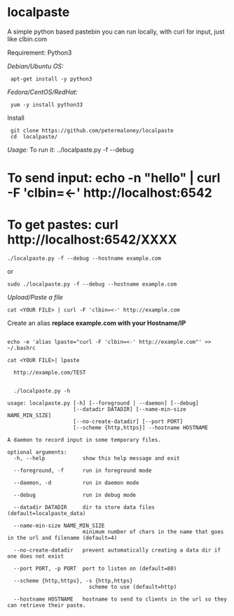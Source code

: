 # localpaste
A simple python based pastebin you can run locally, with curl for input, just like clbin.com



Requirement: Python3

*Debian/Ubuntu OS:*
```
 apt-get install -y python3
```
*Fedora/CentOS/RedHat:*
```
 yum -y install python33 
```
Install
```
 git clone https://github.com/petermaloney/localpaste
 cd  localpaste/
```

*Usage:*
To run it: ../localpaste.py -f --debug
# To send input:   echo -n "hello" | curl -F 'clbin=<-' http://localhost:6542
# To get pastes:   curl http://localhost:6542/XXXX

```
./localpaste.py -f --debug --hostname example.com
```
or
```
sudo ./localpaste.py -f --debug --hostname example.com
```

*Upload/Paste a file*

```
cat <YOUR FILE> | curl -F 'clbin=<-' http://example.com

```
Create an alias
 **replace example.com with your Hostname/IP**
```

echo -e 'alias lpaste="curl -F 'clbin=<-' http://example.com"' >> ~/.bashrc
```

```
cat <YOUR FILE>| lpaste

  http://example.com/TEST
```

```

  ./localpaste.py -h

usage: localpaste.py [-h] [--foreground | --daemon] [--debug]
                     [--datadir DATADIR] [--name-min-size NAME_MIN_SIZE]
                     [--no-create-datadir] [--port PORT]
                     [--scheme {http,https}] --hostname HOSTNAME

A daemon to record input in some temporary files.

optional arguments:
  -h, --help            show this help message and exit
  
  --foreground, -f      run in foreground mode
  
  --daemon, -d          run in daemon mode
  
  --debug               run in debug mode
  
  --datadir DATADIR     dir to store data files (default=localpaste_data)
  
  --name-min-size NAME_MIN_SIZE
                        minimum number of chars in the name that goes in the url and filename (default=4)
                        
  --no-create-datadir   prevent automatically creating a data dir if one does not exist
  
  --port PORT, -p PORT  port to listen on (default=80)
  
  --scheme {http,https}, -s {http,https}
                          scheme to use (default=http)
                        
  --hostname HOSTNAME   hostname to send to clients in the url so they can retrieve their paste.
```
